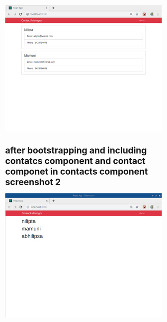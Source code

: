![contact app screenshot](./public/screenshots/contactApp.png)
# after bootstrapping and including contatcs component and contact componet in contacts component screenshot 2
![contact app screenshot](./public/screenshots/contactApp2.png)


